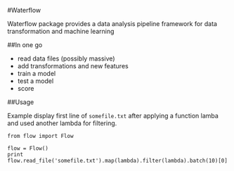 #Waterflow

Waterflow package provides a data analysis pipeline framework
for data transformation and machine learning

##In one go
- read data files (possibly massive)
- add transformations and new features
- train a model
- test a model
- score

##Usage

Example display first line of `somefile.txt` after applying a function lamba
and used another lambda for filtering.
```
from flow import Flow

flow = Flow()
print flow.read_file('somefile.txt').map(lambda).filter(lambda).batch(10)[0]
```
